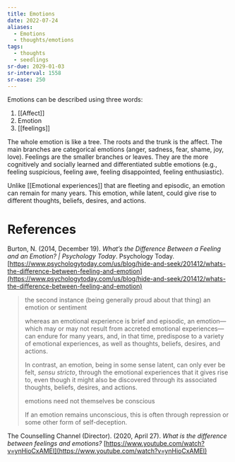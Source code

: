 ```yaml
---
title: Emotions
date: 2022-07-24
aliases:
  - Emotions
  - thoughts/emotions
tags:
  - thoughts
  - seedlings
sr-due: 2029-01-03
sr-interval: 1558
sr-ease: 250
---
```

Emotions can be described using three words:
1. [[Affect]]
2. Emotion
3. [[feelings]]

The whole emotion is like a tree. The roots and the trunk is the affect. The main branches are categorical emotions (anger, sadness, fear, shame, joy, love). Feelings are the smaller branches or leaves. They are the more cognitively and socially learned and differentiated subtle emotions (e.g., feeling suspicious, feeling awe, feeling disappointed, feeling enthusiastic).

Unlike [[Emotional experiences]] that are fleeting and episodic, an emotion can remain for many years. This emotion, while latent, could give rise to different thoughts, beliefs, desires, and actions.

# References

Burton, N. (2014, December 19). _What’s the Difference Between a Feeling and an Emotion? | Psychology Today_. Psychology Today. [https://www.psychologytoday.com/us/blog/hide-and-seek/201412/whats-the-difference-between-feeling-and-emotion](https://www.psychologytoday.com/us/blog/hide-and-seek/201412/whats-the-difference-between-feeling-and-emotion)

>the second instance (being generally proud about that thing) an emotion or sentiment
>
>whereas an emotional experience is brief and episodic, an emotion—which may or may not result from accreted emotional experiences—can endure for many years, and, in that time, predispose to a variety of emotional experiences, as well as thoughts, beliefs, desires, and actions.
>
>In contrast, an emotion, being in some sense latent, can only ever be felt, _sensu stricto_, through the emotional experiences that it gives rise to, even though it might also be discovered through its associated thoughts, beliefs, desires, and actions.
>
>emotions need not themselves be conscious
>
>If an emotion remains unconscious, this is often through repression or some other form of self-deception.

The Counselling Channel (Director). (2020, April 27). _What is the difference between feelings and emotions?_ [https://www.youtube.com/watch?v=ynHioCxAMEI](https://www.youtube.com/watch?v=ynHioCxAMEI)
